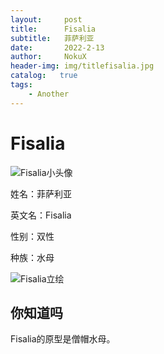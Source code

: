 ```yaml
---
layout:     post
title:      Fisalia
subtitle:   菲萨利亚
date:       2022-2-13
author:     NokuX
header-img: img/titlefisalia.jpg
catalog:   true
tags:
    - Another
---
```

# Fisalia

![Fisalia小头像]({{site.baseurl}}/img-post/fisalia.jpg)

姓名：菲萨利亚

英文名：Fisalia

性别：双性

种族：水母

![Fisalia立绘]({{site.baseurl}}/img-post/fisalia.png)

## 你知道吗

Fisalia的原型是僧帽水母。
